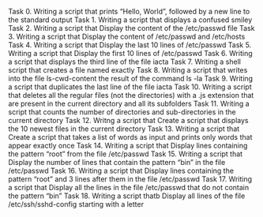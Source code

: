Task 0.  Writing a script that prints “Hello, World”, followed by a new line to the standard output
Task 1.  Writing a script that displays a confused smiley
Task 2.  Writing a script that Display the content of the /etc/passwd file
Task 3.  Writing a script that Display the content of /etc/passwd and /etc/hosts
Task 4.  Writing a script that Display the last 10 lines of /etc/passwd
Task 5.  Writing a script that Display the first 10 lines of /etc/passwd
Task 6.  Writing a script that displays the third line of the file iacta
Task 7.  Writing a shell script that creates a file named exactly
Task 8.  Writing a script that writes into the file ls-cwd-content the result of the command ls -la
Task 9.  Writing a script that duplicates the last line of the file iacta
Task 10. Writing a script that deletes all the regular files (not the directories) with a .js extension that are present in the          current directory and all its subfolders
Task 11. Writing a script that counts the number of directories and sub-directories in the current directory
Task 12. Writng a script that Create a script that displays the 10 newest files in the current directory
Task 13. Writing a script that Create a script that takes a list of words as input and prints only words that appear exactly once
Task 14. Writing a script that Display lines containing the pattern “root” from the file /etc/passwd
Task 15. Writing a script that Display the number of lines that contain the pattern “bin” in the file /etc/passwd
Task 16. Writing a script that Display lines containing the pattern “root” and 3 lines after them in the file /etc/passwd
Task 17. Writing a script that Display all the lines in the file /etc/passwd that do not contain the pattern “bin”
Task 18. Writing a script thatb Display all lines of the file /etc/ssh/sshd-config starting with a letter

